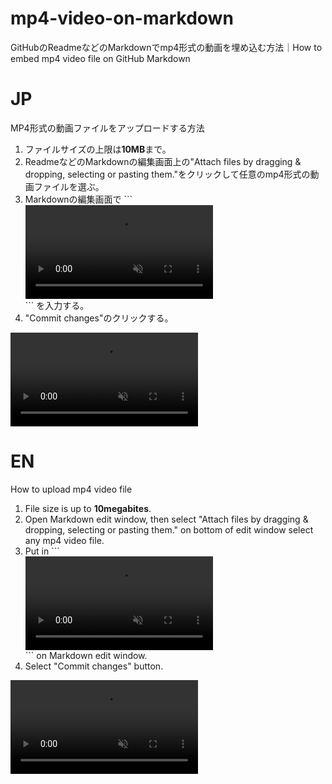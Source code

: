 # mp4-video-on-markdown
GitHubのReadmeなどのMarkdownでmp4形式の動画を埋め込む方法｜How to embed mp4 video file on GitHub Markdown

# JP
MP4形式の動画ファイルをアップロードする方法
<ol>
<li>ファイルサイズの上限は<b>10MB</b>まで。</li>
<li>ReadmeなどのMarkdownの編集画面上の"Attach files by dragging & dropping, selecting or pasting them."をクリックして任意のmp4形式の動画ファイルを選ぶ。</li>
<li>Markdownの編集画面で
  ```<div><video controls src="<!---動画のURL--->" muted="false"></video></div>```
  を入力する。</li>
<li>"Commit changes"のクリックする。</li>
</ol>
<div><video controls src="https://user-images.githubusercontent.com/20723919/120432939-99194880-c3b5-11eb-8eea-f4aa424d479f.MP4" muted="false"></video></div>

# EN
How to upload mp4 video file
<ol>
<li>File size is up to <b>10megabites</b>.</li>
<li>Open Markdown edit window, then select "Attach files by dragging & dropping, selecting or pasting them." on bottom of edit window select any mp4 video file.</li>
<li>Put in 
  ```<div><video controls src="<!---video URL--->" muted="false"></video></div>```
  on Markdown edit window.</li>
<li>Select "Commit changes" button.</li>
</ol>
<div><video controls src="https://user-images.githubusercontent.com/20723919/120432939-99194880-c3b5-11eb-8eea-f4aa424d479f.MP4" muted="false"></video></div>
